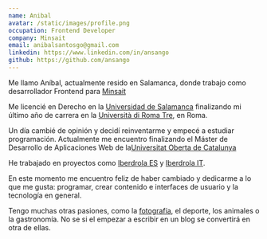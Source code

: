 ```yaml
---
name: Anibal
avatar: /static/images/profile.png
occupation: Frontend Developer
company: Minsait
email: anibalsantosgo@gmail.com
linkedin: https://www.linkedin.com/in/ansango
github: https://github.com/ansango
---
```


Me llamo Aníbal, actualmente resido en Salamanca, donde trabajo como desarrollador
Frontend para [Minsait](https://www.minsait.com/en)

Me licencié en Derecho en la [Universidad de Salamanca](https://www.usal.es/) finalizando mi último año de carrera en la [Università di Roma Tre](https://www.uniroma3.it/), en Roma.

Un día cambié de opinión y decidí reinventarme y empecé a estudiar programación. Actualmente me encuentro finalizando el Máster de Desarrollo de Aplicaciones Web de la[Universitat Oberta de Catalunya](https://www.uoc.edu/portal/en/index.html)

He trabajado en proyectos como [Iberdrola ES](https://www.iberdrola.es) y [Iberdrola IT](https://www.iberdrola.it).

En este momento me encuentro feliz de haber cambiado y dedicarme a lo que me gusta:
programar, crear contenido e interfaces de usuario y la tecnología en general.

Tengo muchas otras pasiones, como la [fotografía](https://ansango-photo.vercel.app), el deporte, los animales o la gastronomía. No se si el empezar a escribir en un blog se convertirá en otra de ellas.
